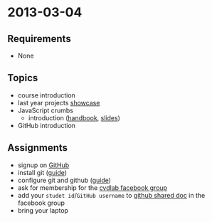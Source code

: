 # 2013-03-04

## Requirements

* None

## Topics

* course introduction
* last year projects [showcase](http://cvdlab.github.com/plasm.js/showcase.html#/category/villas)
* JavaScript crumbs
    - introduction ([handbook](https://github.com/cvdlab/javascript-crumbs/blob/master/chapters/introduction/Readme.md), [slides](http://apily.io/slidify?md=https://raw.github.com/cvdlab/javascript-crumbs-slides/master/chapters/introduction/Readme.md))
* GitHub introduction

## Assignments

* signup on [GitHub](https://github.com/)
* install git ([guide](https://github.com/cvdlab/git-crumbs/blob/master/git/Readme.md#download-and-install))
* configure git and github ([guide](https://help.github.com/articles/set-up-git))
* ask for membership for the [cvdlab facebook group](https://www.facebook.com/groups/cvdlab/)
* add your `studet id`/`GitHub username` to [github shared doc](https://www.facebook.com/groups/cvdlab/doc/329098417190610/) in the facebook group
* bring your laptop
